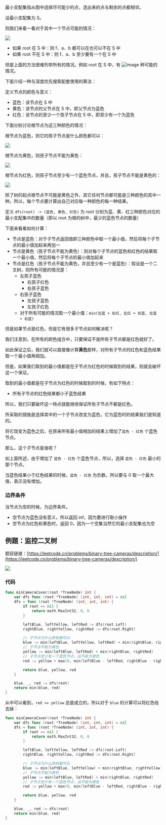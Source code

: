 最小支配集指从图中选择尽可能少的点，选出来的点与剩余的点都相邻。

设最小支配集为 S。

则我们来看一看对于其中一个节点可能的情况：

![](../../../images/2025/1740548171473-56d9dd25-74f1-4169-8c27-e782aac3d9db.png)

+ 如果 root 在 S 中：则 f、a、b 都可以在也可以不在 S 中
+ 如果 root 不在 S 中：则 f、a、b 至少要有一个在 S 中

但是上面的方法很难列举所有的情况。例如 root 在 S 中，有 ![image](../../../images/2025/b43cf3246cf5a153f973430352bd16b4.svg) 种可能的情况。

下面介绍一种与深度优先搜索配套使用的算法：

定义节点的颜色与意义：

+ 蓝色：该节点在 S 中
+ 黄色：该节点的父节点在 S 中，即父节点为蓝色
+ 红色：该节点的至少一个孩子节点在 S 中，即至少有一个为蓝色

下面分别讨论根节点为这三种颜色的情况：

根节点为蓝色，则它的孩子节点是什么颜色都可以：

![](../../../images/2025/1740549526940-e2de4ab7-b6ad-45de-9ac8-37f24c3d50f0.png)

根节点为黄色，则孩子节点不能为黄色：

![](../../../images/2025/1740549627181-8f60b818-7c88-47e1-a1a4-3850b622d417.png)

根节点为红色，则孩子节点至少有一个蓝色节点，并且，孩子节点不能是黄色的：

![](../../../images/2025/1740549787210-89a3aa9a-98f2-4bd5-80c0-999e5868651d.png)

除了树的起点根节点不可能是黄色之外，其它任何节点都可能是三种颜色的其中一种。所以，每个节点要计算出自己对应每一种颜色的每一种结果。

定义 `dfs(root) -> (蓝色, 黄色, 红色)` 为 root 分别为蓝、黄、红三种颜色对应的最小支配集中的数量（即以 root 为根的树中，最少的蓝色节点的数量）

下面来看看如何计算：

+ 节点是蓝色：对于子节点返回值即三种颜色中取一个最小值，然后将每个子节点的最小值加起来再加一
+ 节点是黄色（孩子节点不能为黄色）：则对每个子节点的蓝色和红色的结果取一个最小值，然后将每个子节点的最小值加起来
+ 节点是红色（孩子节点不能为黄色，并且至少有一个是蓝色）：假设是一个二叉树，则所有可能的情况是：
    - 左孩子蓝色
        * 右孩子红色
        * 右孩子蓝色
    - 右孩子蓝色
        * 左孩子蓝色
        * 左孩子红色
    - 对于所有可能的情况取一个最小值：`min(左蓝 + 右红, 左红 + 右蓝, 左蓝 + 右蓝)`

但是如果节点是红色，但是它有很多子节点如何解决呢？

我们注意到，在所有的颜色组合中，只要保证不是所有子节点都是红色就好了。

如此保证之后，我们就可以直接像计算**黄色**那样，对所有子节点的红色和蓝色结果取一个最小值再相加。

但是，如果我们取到的最小值都是在子节点为红色的时候取到的结果，则就会破坏这一个保证。

取到的最小值都是在子节点为红色的时候取到的时候，有如下特点：

+ 所有子节点的红色结果都小于蓝色结果

所以，我们只要破坏这一特点就能继续保证所有子节点不都是红色。

所采取的措施是选择其中的一个子节点改变为蓝色，它为蓝色时的结果我们是知道的。

将它改变为蓝色之后，在原来所有最小值相加的结果上增加了`蓝色 - 红色` 个蓝色节点。

那么，这个子节点是谁呢？

如上面所述，由于增加了 `蓝色 - 红色` 个蓝色节点，所以，选择 `蓝色 - 红色` 最小的那个节点。

当蓝色结果小于红色结果的时候，`蓝色 - 红色` 为负数，所以要与 0 取一个最大值，表示没有增加。

### 边界条件
当节点为空的时候，为边界条件。

+ 空节点为蓝色没有意义，所以返回 inf，因为要进行取小操作
+ 空节点为红色和黄色时，返回 0，因为一个空集当然它的最小支配集也为空

## 例题：监控二叉树
题目链接：[https://leetcode.cn/problems/binary-tree-cameras/description/](https://leetcode.cn/problems/binary-tree-cameras/description/)

![](../../../images/2025/1740552755969-5b2f6d8f-4e13-4d97-8417-2e319ce26dc0.png)

### 代码
```go
func minCameraCover(root *TreeNode) int {
    var dfs func (root *TreeNode) (int, int, int) = nil
    dfs = func (root *TreeNode) (int, int, int) {
        if root == nil {
            return math.MaxInt32, 0, 0
        }

        leftBlue, leftYellow, leftRed := dfs(root.Left)
        rightBlue, rightYellow, rightRed := dfs(root.Right)

        // 子节点为什么颜色都可以
        blue := min(leftBlue, leftYellow, leftRed) + min(rightBlue, rightYellow, rightRed) + 1
        // 子节点不能为黄色
        yellow := min(leftBlue, leftRed) + min(rightBlue, rightRed)
        // 子节点至少有一个蓝色节点，且不能为黄色
        red := yellow + max(0, min(leftBlue - leftRed, rightBlue - rightRed))

        return blue, yellow, red
    }

    blue, _, red := dfs(root)
    return min(blue, red)
}
```

从中可以看到，`red >= yellow` 总是成立的，所以对于 `blue` 的计算可以将红色给去掉：

```go
func minCameraCover(root *TreeNode) int {
    var dfs func (root *TreeNode) (int, int, int) = nil
    dfs = func (root *TreeNode) (int, int, int) {
        if root == nil {
            return math.MaxInt32, 0, 0
        }

        leftBlue, leftYellow, leftRed := dfs(root.Left)
        rightBlue, rightYellow, rightRed := dfs(root.Right)

        // 子节点为什么颜色都可以
        blue := min(leftBlue, leftYellow) + min(rightBlue, rightYellow) + 1
        // 子节点不能为黄色
        yellow := min(leftBlue, leftRed) + min(rightBlue, rightRed)
        // 子节点至少有一个蓝色节点，且不能为黄色
        red := yellow + max(0, min(leftBlue - leftRed, rightBlue - rightRed))

        return blue, yellow, red
    }

    blue, _, red := dfs(root)
    return min(blue, red)
}
```

